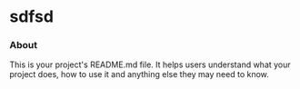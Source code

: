 sdfsd
=====

### About

This is your project's README.md file. It helps users understand what your
project does, how to use it and anything else they may need to know.